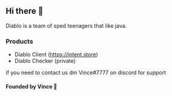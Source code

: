 ## Hi there 👋

Diablo is a team of sped teenagers that like java. 

### Products

- Diablo Client (https://intent.store)
- Diablo Checker (private)

if you need to contact us dm Vince#7777 on discord for support


#### Founded by Vince 💪
